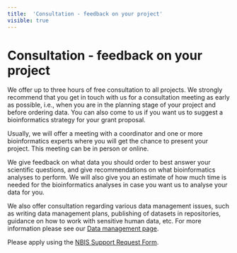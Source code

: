 ```yaml
---
title:  'Consultation - feedback on your project'
visible: true
---
```

    

# Consultation - feedback on your project

We offer up to three hours of free consultation to all projects. We strongly recommend that you get in touch with us for a consultation meeting as early as possible, i.e., when you are in the planning stage of your project and before ordering data. You can also come to us if you want us to suggest a bioinformatics strategy for your grant proposal.

Usually, we will offer a meeting with a coordinator and one or more bioinformatics experts where you will get the chance to present your project. This meeting can be in person or online.

We give feedback on what data you should order to best answer your scientific questions, and give recommendations on what bioinformatics analyses to perform. We will also give you an estimate of how much time is needed for the bioinformatics analyses in case you want us to analyse your data for you.

We also offer consultation regarding various data management issues, such as writing data management plans, publishing of datasets in repositories, guidance on how to work with sensitive human data, etc. For more information please see our [Data management page](</infrastructure/data-management>).

Please apply using the [NBIS Support Request Form](</support/supportform/index.php?form=consultation>).
